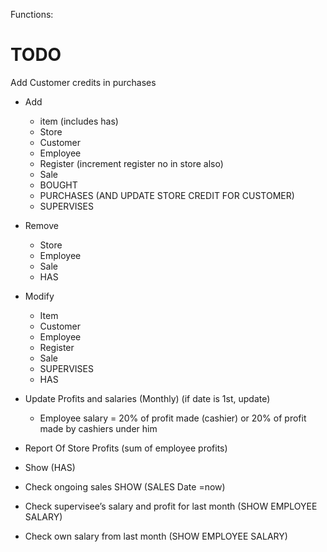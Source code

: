 ﻿Functions:
# TODO
Add Customer credits in purchases


* Add 
   * item (includes has)
   * Store
   * Customer
   * Employee
   * Register (increment register no in store also)
   * Sale
   * BOUGHT
   * PURCHASES (AND UPDATE STORE CREDIT FOR CUSTOMER)
   * SUPERVISES


*  Remove
   * Store
   * Employee
   * Sale
   * HAS


* Modify
   * Item
   * Customer
   * Employee
   * Register
   * Sale
   * SUPERVISES
   * HAS



* Update Profits and salaries (Monthly) (if date is 1st, update)
   * Employee salary = 20% of profit made (cashier) or 20% of profit made by cashiers under him
* Report Of Store Profits (sum of employee profits)
* Show (HAS)
* Check ongoing sales SHOW (SALES Date =now)
* Check supervisee’s salary and profit for last month (SHOW EMPLOYEE SALARY)
* Check own salary from last month (SHOW EMPLOYEE SALARY)